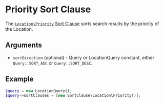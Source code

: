 # Priority Sort Clause

The [`Location\Priority` Sort Clause](https://github.com/ezsystems/ezpublish-kernel/blob/v7.5.6/eZ/Publish/API/Repository/Values/Content/Query/SortClause/Location/Priority.php)
sorts search results by the priority of the Location.

## Arguments

- `sortDirection` (optional) - Query or LocationQuery constant, either `Query::SORT_ASC` or `Query::SORT_DESC`.

## Example

``` php
$query = new LocationQuery();
$query->sortClauses = [new SortClause\Location\Priority()];
```

